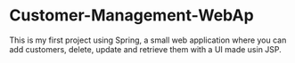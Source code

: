 # Customer-Management-WebAp
This is my first project using Spring, a small web application where you can add customers, delete, update and retrieve them with a UI made usin JSP.
